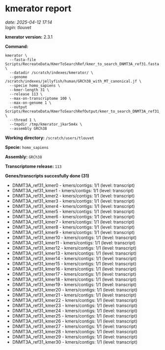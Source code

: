 # kmerator report
*date: 2025-04-12 17:14*  
*login: tlouvet*

**kmerator version:** 2.3.1

**Command:**

```
kmerator \
  --fasta-file Scripts/RecreateData/KmerToSearchRef/kmer_to_search_DNMT3A_ref31.fasta \
  --datadir /scratch/indexes/kmerator/ \
  --genome /scratch/indexes/jellyfish/human/GRCh38_with_MT_canonical.jf \
  --specie homo_sapiens \
  --kmer-length 31 \
  --release 113 \
  --max-on-transcriptome 100 \
  --max-on-genome 1 \
  --output Scripts/RecreateData/KmerToSearchRefOutput/kmer_to_search_DNMT3A_ref31_output \
  --thread 1 \
  --tmpdir /tmp/kmerator_jkar5m4x \
  --assembly GRCh38
```

**Working directory:** `/scratch/users/tlouvet`

**Specie:** `homo_sapiens`

**Assembly:** `GRCh38`

**Transcriptome release:** `113`

**Genes/transcripts succesfully done (31)**

- DNMT3A_ref31_kmer0 - kmers/contigs: 1/1 (level: transcript)
- DNMT3A_ref31_kmer1 - kmers/contigs: 1/1 (level: transcript)
- DNMT3A_ref31_kmer2 - kmers/contigs: 1/1 (level: transcript)
- DNMT3A_ref31_kmer3 - kmers/contigs: 1/1 (level: transcript)
- DNMT3A_ref31_kmer4 - kmers/contigs: 1/1 (level: transcript)
- DNMT3A_ref31_kmer5 - kmers/contigs: 1/1 (level: transcript)
- DNMT3A_ref31_kmer6 - kmers/contigs: 1/1 (level: transcript)
- DNMT3A_ref31_kmer7 - kmers/contigs: 1/1 (level: transcript)
- DNMT3A_ref31_kmer8 - kmers/contigs: 1/1 (level: transcript)
- DNMT3A_ref31_kmer9 - kmers/contigs: 1/1 (level: transcript)
- DNMT3A_ref31_kmer10 - kmers/contigs: 1/1 (level: transcript)
- DNMT3A_ref31_kmer11 - kmers/contigs: 1/1 (level: transcript)
- DNMT3A_ref31_kmer12 - kmers/contigs: 1/1 (level: transcript)
- DNMT3A_ref31_kmer13 - kmers/contigs: 1/1 (level: transcript)
- DNMT3A_ref31_kmer14 - kmers/contigs: 1/1 (level: transcript)
- DNMT3A_ref31_kmer15 - kmers/contigs: 1/1 (level: transcript)
- DNMT3A_ref31_kmer16 - kmers/contigs: 1/1 (level: transcript)
- DNMT3A_ref31_kmer17 - kmers/contigs: 1/1 (level: transcript)
- DNMT3A_ref31_kmer18 - kmers/contigs: 1/1 (level: transcript)
- DNMT3A_ref31_kmer19 - kmers/contigs: 1/1 (level: transcript)
- DNMT3A_ref31_kmer20 - kmers/contigs: 1/1 (level: transcript)
- DNMT3A_ref31_kmer21 - kmers/contigs: 1/1 (level: transcript)
- DNMT3A_ref31_kmer22 - kmers/contigs: 1/1 (level: transcript)
- DNMT3A_ref31_kmer23 - kmers/contigs: 1/1 (level: transcript)
- DNMT3A_ref31_kmer24 - kmers/contigs: 1/1 (level: transcript)
- DNMT3A_ref31_kmer25 - kmers/contigs: 1/1 (level: transcript)
- DNMT3A_ref31_kmer26 - kmers/contigs: 1/1 (level: transcript)
- DNMT3A_ref31_kmer27 - kmers/contigs: 1/1 (level: transcript)
- DNMT3A_ref31_kmer28 - kmers/contigs: 1/1 (level: transcript)
- DNMT3A_ref31_kmer29 - kmers/contigs: 1/1 (level: transcript)
- DNMT3A_ref31_kmer30 - kmers/contigs: 1/1 (level: transcript)

